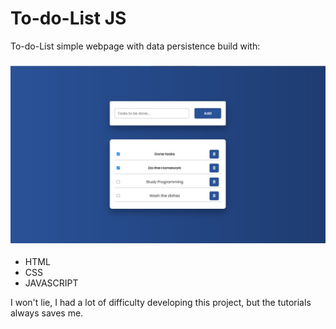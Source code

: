 # To-do-List JS

To-do-List simple webpage with data persistence build with:

<h3 align="center">
        <img src="./github/Screenshot.jpg" />
    </h3>

- HTML
- CSS
- JAVASCRIPT

I won't lie, I had a lot of difficulty developing this project, but the tutorials always saves me.
